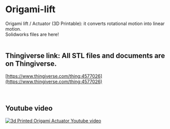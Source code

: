 # Origami-lift
Origami lift / Actuator (3D Printable): it converts rotational motion into linear motion.
<br/>
Solidworks files are here!
<br/>
<br/>

Thingiverse link: All STL files and documents are on Thingiverse. 
-----------------------------------------------------------------
[https://www.thingiverse.com/thing:4577026](https://www.thingiverse.com/thing:4577026)
<br/>
<br/>
<br/>

Youtube video
--------------
[![3d Printed Origami Actuator Youtube video](https://img.youtube.com/vi/YBcElxW9tQA/0.jpg)](https://www.youtube.com/watch?v=YBcElxW9tQA)
